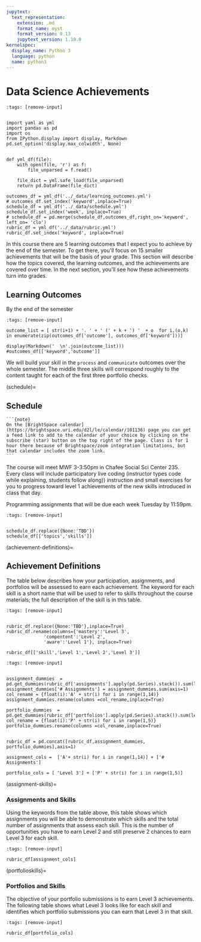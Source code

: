 ```yaml
---
jupytext:
  text_representation:
    extension: .md
    format_name: myst
    format_version: 0.13
    jupytext_version: 1.10.0
kernelspec:
  display_name: Python 3
  language: python
  name: python3
---
```


# Data Science Achievements

```{code-cell} ipython3
:tags: [remove-input]


import yaml as yml
import pandas as pd
import os
from IPython.display import display, Markdown
pd.set_option('display.max_colwidth', None)


def yml_df(file):
    with open(file, 'r') as f:
        file_unparsed = f.read()

    file_dict = yml.safe_load(file_unparsed)
    return pd.DataFrame(file_dict)

outcomes_df = yml_df('../_data/learning_outcomes.yml')
# outcomes_df.set_index('keyword',inplace=True)
schedule_df = yml_df('../_data/schedule.yml')
schedule_df.set_index('week', inplace=True)
# schedule_df = pd.merge(schedule_df,outcomes_df,right_on='keyword',  left_on= 'clo')
rubric_df = yml_df('../_data/rubric.yml')
rubric_df.set_index('keyword', inplace=True)
```

In this course there are 5 learning outcomes that I expect you to achieve by
the end of the semester.  To get there, you'll focus on 15 smaller achievements
that will be the basis of your grade.  This section will describe how the topics
covered, the learning outcomes, and the achievements are covered over time. In
the next section, you'll see how these achievements turn into grades.


## Learning Outcomes

By the end of the semester


```{code-cell} ipython3
:tags: [remove-input]

outcome_list = [ str(i+1) + '. ' + ' (' + k + ') '  + o  for i,(o,k) in enumerate(zip(outcomes_df['outcome'], outcomes_df['keyword']))]

display(Markdown('  \n'.join(outcome_list)))
#outcomes_df[['keyword','outcome']]
```


We will build your skill in the `process` and `communicate` outcomes over the whole semester. The middle three skills will correspond roughly to the content taught for each of the first three portfolio checks.  

(schedule)=
## Schedule

````{margin}
```{note}
On the [BrightSpace calendar](https://brightspace.uri.edu/d2l/le/calendar/101136) page you can get a feed link to add to the calendar of your choice by clicking on the subscribe (star) button on the top right of the page. Class is for 1 hour there because of Brightspace/zoom integration limitations, but that calendar includes the zoom link.
```
````

The course will meet MWF 3-3:50pm in Chafee Social Sci Center  235. Every class will include participatory live coding (instructor types code while explaining, students follow along)) instruction and small exercises for you to progress toward level 1 achievements of the new skills introduced in class that day.

Programming assignments that will be due each week Tuesday by 11:59pm.



```{code-cell} ipython3
:tags: [remove-input]


schedule_df.replace({None:'TBD'})
schedule_df[['topics','skills']]
```

(achievement-definitions)=
## Achievement Definitions


The table below describes how your participation, assignments, and portfolios will be assessed to earn each achievement. The keyword for each skill is a short name that will be used to refer to skills throughout the course materials; the full description of the skill is in this table.

```{code-cell} ipython3
:tags: [remove-input]


rubric_df.replace({None:'TBD'},inplace=True)
rubric_df.rename(columns={'mastery':'Level 3',
              'compentent':'Level 2',
              'aware':'Level 1'}, inplace=True)

rubric_df[['skill','Level 1','Level 2','Level 3']]
```


```{code-cell} ipython3
:tags: [remove-input]


assignment_dummies  = pd.get_dummies(rubric_df['assignments'].apply(pd.Series).stack()).sum(level=0)
assignment_dummies['# Assignments'] = assignment_dummies.sum(axis=1)
col_rename = {float(i):'A' + str(i) for i in range(1,14)}
assignment_dummies.rename(columns =col_rename,inplace=True)

portfolio_dummies  = pd.get_dummies(rubric_df['portfolios'].apply(pd.Series).stack()).sum(level=0)
col_rename = {float(i):'P' + str(i) for i in range(1,5)}
portfolio_dummies.rename(columns =col_rename,inplace=True)


rubric_df = pd.concat([rubric_df,assignment_dummies, portfolio_dummies],axis=1)

assignment_cols =  ['A'+ str(i) for i in range(1,14)] + ['# Assignments']

portfolio_cols = [ 'Level 3'] + ['P' + str(i) for i in range(1,5)]
```

(assignment-skills)=
### Assignments and Skills

Using the keywords from the table above, this table shows which assignments you will be able to demonstrate which skills and the total number of assignments that assess each skill. This is the number of opportunities you have to earn Level 2 and still preserve 2 chances to earn Level 3 for each skill.

```{code-cell} ipython3
:tags: [remove-input]

rubric_df[assignment_cols]
```

(portfolioskills)=
### Portfolios and Skills

The objective of your portfolio submissions is to earn Level 3 achievements. The following table shows what Level 3 looks like for each skill and identifies which portfolio submissions you can earn that Level 3 in that skill.


```{code-cell} ipython3
:tags: [remove-input]

rubric_df[portfolio_cols]
```
